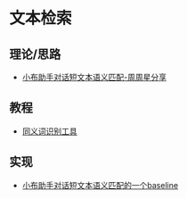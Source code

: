 # 文本检索

## 理论/思路
- [小布助手对话短文本语义匹配-周周星分享](https://zhuanlan.zhihu.com/p/360705398)

## 教程
- [同义词识别工具](https://zhuanlan.zhihu.com/p/232177441)

## 实现
- [小布助手对话短文本语义匹配的一个baseline](https://github.com/bojone/oppo-text-match)
